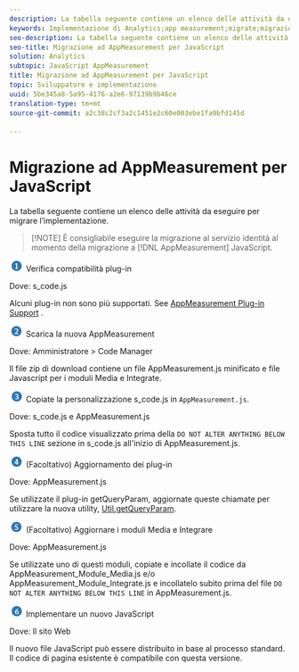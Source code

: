 ```yaml
---
description: La tabella seguente contiene un elenco delle attività da eseguire per migrare l’implementazione.
keywords: Implementazione di Analytics;app measurement;migrate;migrazione;javascript
seo-description: La tabella seguente contiene un elenco delle attività da eseguire per migrare l’implementazione.
seo-title: Migrazione ad AppMeasurement per JavaScript
solution: Analytics
subtopic: JavaScript AppMeasurement
title: Migrazione ad AppMeasurement per JavaScript
topic: Sviluppatore e implementazione
uuid: 5be345a8-5a95-4176-a2e6-97139b9b46ce
translation-type: tm+mt
source-git-commit: a2c38c2cf3a2c1451e2c60e003ebe1fa9bfd145d

---
```



# Migrazione ad AppMeasurement per JavaScript

La tabella seguente contiene un elenco delle attività da eseguire per migrare l’implementazione.

> [!NOTE] È consigliabile eseguire la migrazione al servizio [](../../../implement/js-implementation/c-unique-visitors/visid-service.md#concept_230F8759826E47789EA8DEE08FA09B07) identità al momento della migrazione a [!DNL AppMeasurement] JavaScript.

![](assets/step1_icon.png) Verifica compatibilità plug-in

Dove: s\_code.js

Alcuni plug-in non sono più supportati. See [AppMeasurement Plug-in Support](../../../implement/js-implementation/c-appmeasurement-js/plugins-support.md#concept_E31A189BC8A547738666EB5E00D2252A) .

![](assets/step2_icon.png) Scarica la nuova AppMeasurement

Dove: Amministratore &gt; Code Manager

Il file zip di download contiene un file AppMeasurement.js minificato e file Javascript per i moduli Media e Integrate.

![](assets/step3_icon.png) Copiate la personalizzazione s\_code.js in `AppMeasurement.js`.

Dove: s\_code.js e AppMeasurement.js

Sposta tutto il codice visualizzato prima della `DO NOT ALTER ANYTHING BELOW THIS LINE` sezione in s\_code.js all'inizio di AppMeasurement.js.

![](assets/step4_icon.png) (Facoltativo) Aggiornamento dei plug-in

Dove: AppMeasurement.js

Se utilizzate il plug-in getQueryParam, aggiornate queste chiamate per utilizzare la nuova utility, [Util.getQueryParam](../../../implement/js-implementation/util-getqueryparam.md#concept_763AD2621BB44A3990204BE72D3C9FA5).

![](assets/step5_icon.png) (Facoltativo) Aggiornare i moduli Media e Integrare

Dove: AppMeasurement.js

Se utilizzate uno di questi moduli, copiate e incollate il codice da AppMeasurement\_Module\_Media.js e/o AppMeasurement\_Module\_Integrate.js e incollatelo subito prima del file `DO NOT ALTER ANYTHING BELOW THIS LINE` in AppMeasurement.js.

![](assets/step6_icon.png) Implementare un nuovo JavaScript

Dove: Il sito Web

Il nuovo file JavaScript può essere distribuito in base al processo standard. Il codice di pagina esistente è compatibile con questa versione.